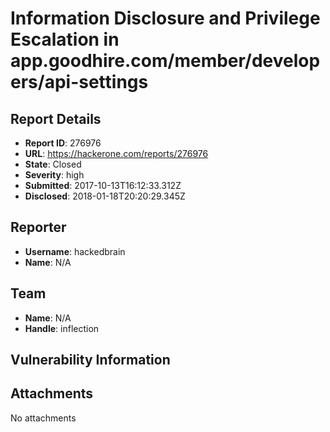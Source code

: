 # Information Disclosure and Privilege Escalation in app.goodhire.com/member/developers/api-settings

## Report Details
- **Report ID**: 276976
- **URL**: https://hackerone.com/reports/276976
- **State**: Closed
- **Severity**: high
- **Submitted**: 2017-10-13T16:12:33.312Z
- **Disclosed**: 2018-01-18T20:20:29.345Z

## Reporter
- **Username**: hackedbrain
- **Name**: N/A

## Team
- **Name**: N/A
- **Handle**: inflection

## Vulnerability Information


## Attachments
No attachments
